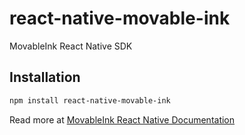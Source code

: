 # react-native-movable-ink

MovableInk React Native SDK

## Installation

```sh
npm install react-native-movable-ink
```

Read more at
[MovableInk React Native Documentation](https://sdk-mobile.movableink.com/sdk_wrappers/ReactNative/)
